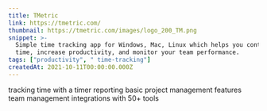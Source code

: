 ```yaml
---
title: TMetric
link: https://tmetric.com/
thumbnail: https://tmetric.com/images/logo_200_TM.png
snippet: >-
  Simple time tracking app for Windows, Mac, Linux which helps you control your
  time, increase productivity, and monitor your team performance.
tags: ["productivity", " time-tracking"]
createdAt: 2021-10-11T00:00:00.000Z
---
```

tracking time with a timer
reporting
basic project management features
team management
integrations with 50+ tools